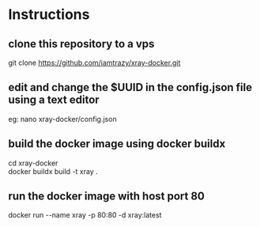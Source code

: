 # Instructions

## clone this repository to a vps

git clone https://github.com/iamtrazy/xray-docker.git

## edit and change the $UUID in the config.json file using a text editor

eg: nano xray-docker/config.json

## build the docker image using docker buildx

cd xray-docker  
docker buildx build -t xray .

## run the docker image with host port 80

docker run --name xray -p 80:80 -d xray:latest
